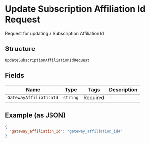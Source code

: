 
# Update Subscription Affiliation Id Request

Request for updating a Subscription Affiliation Id

## Structure

`UpdateSubscriptionAffiliationIdRequest`

## Fields

| Name | Type | Tags | Description |
|  --- | --- | --- | --- |
| `GatewayAffiliationId` | `string` | Required | - |

## Example (as JSON)

```json
{
  "gateway_affiliation_id": "gateway_affiliation_id4"
}
```

